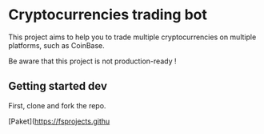# Cryptocurrencies trading bot

This project aims to help you to trade multiple cryptocurrencies on multiple platforms, such as CoinBase.

Be aware that this project is not production-ready !

## Getting started dev

First, clone and fork the repo.

[Paket](https://fsprojects.githu